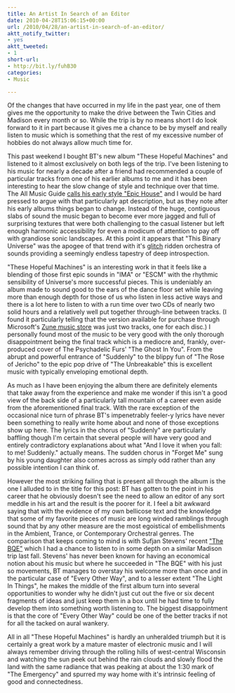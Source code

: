 ```yaml
---
title: An Artist In Search of an Editor
date: 2010-04-28T15:06:15+00:00
url: /2010/04/28/an-artist-in-search-of-an-editor/
aktt_notify_twitter:
- yes
aktt_tweeted:
- 1
short-url:
- http://bit.ly/fuhB30
categories:
- Music

---
```

<div class='microid-mailto+http:sha1:e3e8b9dc63104424db113f4664c1cec0b303c0f7'>

Of the changes that have occurred in my life in the past year, one of them gives me the opportunity to make the drive between the Twin Cities and Madison every month or so. While the trip is by no means short I do look forward to it in part because it gives me a chance to be by myself and really listen to music which is something that the rest of my excessive number of hobbies do not always allow much time for.

This past weekend I bought BT's new album "These Hopeful Machines" and listened to it almost exclusively on both legs of the trip. I've been listening to his music for nearly a decade after a friend had recommended a couple of particular tracks from one of his earlier albums to me and it has been interesting to hear the slow change of style and technique over that time. The All Music Guide <a href="http://allmusic.com/cg/amg.dll?p=amg&#038;sql=11:hvfexqugldde~T1">calls his early style "Epic House"</a> and I would be hard pressed to argue with that particularly apt description, but as they note after his early albums things began to change. Instead of the huge, contiguous slabs of sound the music began to become ever more jagged and full of surprising textures that were both challenging to the casual listener but left enough harmonic accessibility for even a modicum of attention to pay off with grandiose sonic landscapes. At this point it appears that "This Binary Universe" was the apogee of that trend with it's <a href="http://en.wikipedia.org/wiki/Glitch_(music)">glitch</a> ridden orchestra of sounds providing a seemingly endless tapestry of deep introspection.

"These Hopeful Machines" is an interesting work in that it feels like a blending of those first epic sounds in "IMA" or "ESCM" with the rhythmic sensibility of Universe's more successful pieces. This is undeniably an album made to sound good to the ears of the dance floor set while leaving more than enough depth for those of us who listen in less active ways and there is a lot here to listen to with a run time over two CDs of nearly two solid hours and a relatively well put together through-line between tracks. (I found it particularly telling that the version available for purchase through Microsoft's <a href="http://zune.net">Zune music store</a> was just two tracks, one for each disc.) I personally found most of the music to be very good with the only thorough disappointment being the final track which is a mediocre and, frankly, over-produced cover of The Psychadelic Furs' "The Ghost In You". From the abrupt and powerful entrance of "Suddenly" to the blippy fun of "The Rose of Jericho" to the epic pop drive of "The Unbreakable" this is excellent music with typically enveloping emotional depth.

As much as I have been enjoying the album there are definitely elements that take away from the experience and make me wonder if this isn't a good view of the back side of a particularly tall mountain of a career even aside from the aforementioned final track. With the rare exception of the occasional nice turn of phrase BT's impenetrably feeler-y lyrics have never been something to really write home about and none of those exceptions show up here. The lyrics in the chorus of "Suddenly" are particularly baffling though I'm certain that several people will have very good and entirely contradictory explanations about what "And I love it when you fall: to me! Suddenly." actually means. The sudden chorus in "Forget Me" sung by his young daughter also comes across as simply odd rather than any possible intention I can think of.

However the most striking failing that is present all through the album is the one I alluded to in the title for this post: BT has gotten to the point in his career that he obviously doesn't see the need to allow an editor of any sort meddle in his art and the result is the poorer for it. I feel a bit awkward saying that with the evidence of my own bellicose text and the knowledge that some of my favorite pieces of music are long winded ramblings through sound that by any other measure are the most egoistical of embellishments in the Ambient, Trance, or Contemporary Orchestral genres. The comparison that keeps coming to mind is with Sufjan Stevens' recent <a href="http://allmusic.com/cg/amg.dll?p=amg&#038;sql=10:wcfoxztaldke">"The BQE"</a> which I had a chance to listen to in some depth on a similar Madison trip last fall. Stevens' has never been known for having an economical notion about his music but where he succeeded in "The BQE" with his just so movements, BT manages to overstay his welcome more than once and in the particular case of "Every Other Way", and to a lesser extent "The Light In Things", he makes the middle of the first album turn into several opportunities to wonder why he didn't just cut out the five or six decent fragments of ideas and just keep them in a box until he had time to fully develop them into something worth listening to. The biggest disappointment is that the core of "Every Other Way" could be one of the better tracks if not for all the tacked on aural wankery.

All in all "These Hopeful Machines" is hardly an unheralded triumph but it is certainly a great work by a mature master of electronic music and I will always remember driving through the rolling hills of west-central Wisconsin and watching the sun peek out behind the rain clouds and slowly flood the land with the same radiance that was peaking at about the 1:30 mark of "The Emergency" and spurred my way home with it's intrinsic feeling of good and connectedness.

